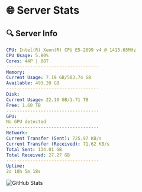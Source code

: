 # 🌐 Server Stats
## 🔍 Server Info
```yaml
CPU: Intel(R) Xeon(R) CPU E5-2699 v4 @ 1415.65MHz
CPU Usage: 5.80%
Cores: 44P | 88T
-----------------------------------
Memory:
Current Usage: 7.19 GB/503.74 GB
Available: 493.20 GB
-----------------------------------
Disk:
Current Usage: 22.10 GB/1.71 TB
Free: 1.60 TB
-----------------------------------
GPU:
No GPU detected
-----------------------------------
Network:
Current Transfer (Sent): 725.97 KB/s
Current Transfer (Received): 71.62 KB/s
Total Sent: 134.01 GB
Total Received: 27.27 GB
-----------------------------------
Uptime:
2d 10h 5m 18s
```
![GitHub Stats](https://img.shields.io/badge/Updated-2025-04-22_03:14:06-blue)